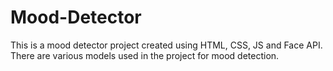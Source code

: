 # Mood-Detector
This is a mood detector project created using HTML, CSS, JS and Face API. There are various models used in the project for mood detection.
